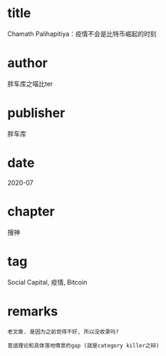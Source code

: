 # title
Chamath Palihapitiya：疫情不会是比特币崛起的时刻

# author
胖车库之喵比ter

# publisher
胖车库

# date
2020-07

# chapter
搜神

# tag
Social Capital, 疫情, Bitcoin

# remarks
`老文章. 是因为之前觉得不好, 所以没收录吗?`

`普适理论和具体落地情景的gap (就是category killer之辩)`
